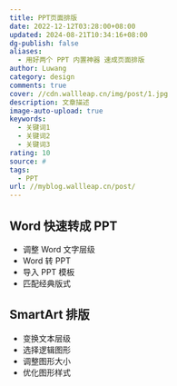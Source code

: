 ```yaml
---
title: PPT页面排版
date: 2022-12-12T03:28:00+08:00
updated: 2024-08-21T10:34:16+08:00
dg-publish: false
aliases:
  - 用好两个 PPT 内置神器 速成页面排版
author: Luwang
category: design
comments: true
cover: //cdn.wallleap.cn/img/post/1.jpg
description: 文章描述
image-auto-upload: true
keywords:
  - 关键词1
  - 关键词2
  - 关键词3
rating: 10
source: #
tags:
  - PPT
url: //myblog.wallleap.cn/post/
---
```


## Word 快速转成 PPT

- 调整 Word 文字层级
- Word 转 PPT
- 导入 PPT 模板
- 匹配经典版式

## SmartArt 排版

- 变换文本层级
- 选择逻辑图形
- 调整图形大小
- 优化图形样式
